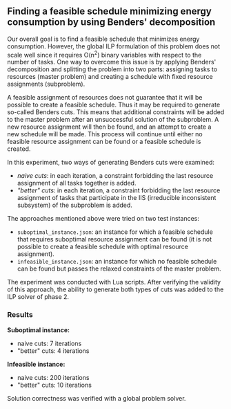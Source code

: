 ## Finding a feasible schedule minimizing energy consumption by using Benders' decomposition

Our overall goal is to find a feasible schedule that minimizes energy consumption. However, the global ILP formulation of this problem does not scale well since it requires O(n<sup>2</sup>) binary variables with respect to the number of tasks. One way to overcome this issue is by applying Benders' decomposition and splitting the problem into two parts: assigning tasks to resources (master problem) and creating a schedule with fixed resource assignments (subproblem).

A feasible assignment of resources does not guarantee that it will be possible to create a feasible schedule. Thus it may be required to generate so-called Benders cuts. This means that additional constraints will be added to the master problem after an unsuccessful solution of the subproblem. A new resource assignment will then be found, and an attempt to create a new schedule will be made. This process will continue until either no feasible resource assignment can be found or a feasible schedule is created.

In this experiment, two ways of generating Benders cuts were examined:
 - <i>naive cuts</i>: in each iteration, a constraint forbidding the last resource assignment of all tasks together is added.
 - <i>"better" cuts</i>: in each iteration, a constraint forbidding the last resource assignment of tasks that participate in the IIS (irreducible inconsistent subsystem) of the subproblem is added.

 The approaches mentioned above were tried on two test instances:
  - <code>suboptimal_instance.json</code>: an instance for which a feasible schedule that requires suboptimal resource assignment can be found (it is not possible to create a feasible schedule with optimal resource assignment).
  - <code>infeasible_instance.json</code>: an instance for which no feasible schedule can be found but passes the relaxed constraints of the master problem.

The experiment was conducted with Lua scripts. After verifying the validity of this approach, the ability to generate both types of cuts was added to the ILP solver of phase 2.

### Results
<b>Suboptimal instance:</b>
 - naive cuts: 7 iterations
 - "better" cuts: 4 iterations

<b>Infeasible instance:</b>
 - naive cuts: 200 iterations
 - "better" cuts: 10 iterations

Solution correctness was verified with a global problem solver.